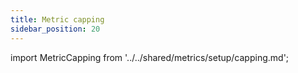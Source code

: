 ```yaml
---
title: Metric capping
sidebar_position: 20
---
```


import MetricCapping from '../../shared/metrics/setup/capping.md';

<MetricCapping />